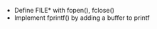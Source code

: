 <ul>
  <li>Define FILE* with fopen(), fclose()</li>
  <li>Implement fprintf() by adding a buffer to printf</li>
</ul>
